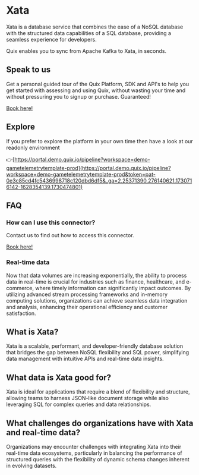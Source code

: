 <!--[tech-name]-->
# Xata

<!--[blurb-about-tech]-->
Xata is a database service that combines the ease of a NoSQL database with the structured data capabilities of a SQL database, providing a seamless experience for developers.

Quix enables you to sync from Apache Kafka <span id="to_or_from">to</span> <span id="techname">Xata</span>, in seconds.

## Speak to us

Get a personal guided tour of the Quix Platform, SDK and API's to help you get started with assessing and using Quix, without wasting your time and without pressuring you to signup or purchase. Guaranteed!

[Book here!](https://share.hsforms.com/1iW0TmZzKQMChk0lxd_tGiw4yjw2?__hstc=175542013.19c333c2ae8002be5fbc6a17a447e442.1730474801833.1730474801833.1730716142494.2&__hssc=175542013.2.1730716142494&__hsfp=3927774151)


## Explore

If you prefer to explore the platform in your own time then have a look at our readonly environment

👉[https://portal.demo.quix.io/pipeline?workspace=demo-gametelemetrytemplate-prod](https://portal.demo.quix.io/pipeline?workspace=demo-gametelemetrytemplate-prod&token=pat-0e3c85cd4fc5436998718c120dbd6df5&_ga=2.25371390.276140621.1730716142-1628354139.1730474801)


## FAQ 

### How can I use this connector?

Contact us to find out how to access this connector.

[Book here!](https://share.hsforms.com/1iW0TmZzKQMChk0lxd_tGiw4yjw2?__hstc=175542013.19c333c2ae8002be5fbc6a17a447e442.1730474801833.1730474801833.1730716142494.2&__hssc=175542013.2.1730716142494&__hsfp=3927774151)

### Real-time data

Now that data volumes are increasing exponentially, the ability to process data in real-time is crucial for industries such as finance, healthcare, and e-commerce, where timely information can significantly impact outcomes. By utilizing advanced stream processing frameworks and in-memory computing solutions, organizations can achieve seamless data integration and analysis, enhancing their operational efficiency and customer satisfaction.

## What is <span id="techname">Xata</span>?

<!--[tech-seo-text]-->
Xata is a scalable, performant, and developer-friendly database solution that bridges the gap between NoSQL flexibility and SQL power, simplifying data management with intuitive APIs and real-time data insights.

## What data is <span id="techname">Xata</span> good for?

<!--[tech-data-seo-text]-->
Xata is ideal for applications that require a blend of flexibility and structure, allowing teams to harness JSON-like document storage while also leveraging SQL for complex queries and data relationships.

## What challenges do organizations have with <span id="techname">Xata</span> and real-time data?

<!--[tech-challenges-seo-text]-->
Organizations may encounter challenges with integrating Xata into their real-time data ecosystems, particularly in balancing the performance of structured queries with the flexibility of dynamic schema changes inherent in evolving datasets.